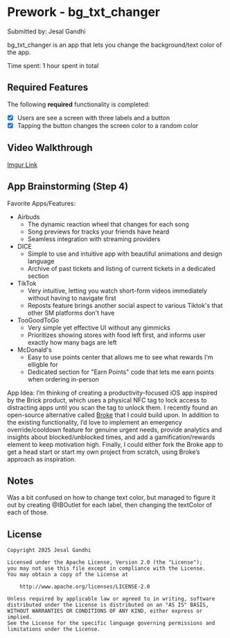 # Prework - bg_txt_changer

Submitted by: Jesal Gandhi

bg_txt_changer is an app that lets you change the background/text color of the app.

Time spent: 1 hour spent in total

## Required Features

The following **required** functionality is completed:

- [x] Users are see a screen with three labels and a button
- [x] Tapping the button changes the screen color to a random color
 
## Video Walkthrough

[Imgur Link](https://imgur.com/a/GgtaLAU)

## App Brainstorming (Step 4)

Favorite Apps/Features:
- Airbuds
    - The dynamic reaction wheel that changes for each song 
    - Song previews for tracks your friends have heard
    - Seamless integration with streaming providers 
- DICE
    - Simple to use and intuitive app with beautiful animations and design language
    - Archive of past tickets and listing of current tickets in a dedicated section
- TikTok
    - Very intuitive, letting you watch short-form videos immediately without having to navigate first
    - Reposts feature brings another social aspect to various Tiktok's that other SM platforms don't have
- TooGoodToGo
    - Very simple yet effective UI without any gimmicks
    - Prioritizes showing stores with food left first, and informs user exactly how many bags are left
- McDonald's
    - Easy to use points center that allows me to see what rewards I'm elligble for
    - Dedicated section for "Earn Points" code that lets me earn points when ordering in-person

App Idea:
I’m thinking of creating a productivity-focused iOS app inspired by the Brick product, which uses a physical
NFC tag to lock access to distracting apps until you scan the tag to unlock them. I recently found an
open-source alternative called [Broke](https://posts.oztamir.com/broke-an-open-source-alternative-to-brick/) 
that I could build upon. In addition to the existing functionality, I’d
love to implement an emergency override/cooldown feature for genuine urgent needs, provide analytics and 
insights about blocked/unblocked times, and add a gamification/rewards element to keep motivation high. 
Finally, I could either fork the Broke app to get a head start or start my own project from scratch, using 
Broke’s approach as inspiration.

## Notes

Was a bit confused on how to change text color, but managed to figure it out by creating 
@IBOutlet for each label, then changing the textColor of each of those.

## License

    Copyright 2025 Jesal Gandhi

    Licensed under the Apache License, Version 2.0 (the "License");
    you may not use this file except in compliance with the License.
    You may obtain a copy of the License at

        http://www.apache.org/licenses/LICENSE-2.0

    Unless required by applicable law or agreed to in writing, software
    distributed under the License is distributed on an "AS IS" BASIS,
    WITHOUT WARRANTIES OR CONDITIONS OF ANY KIND, either express or implied.
    See the License for the specific language governing permissions and
    limitations under the License.
